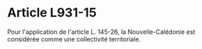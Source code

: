 # Article L931-15

Pour l'application de l'article L. 145-26, la Nouvelle-Calédonie est considérée comme une collectivité territoriale.
